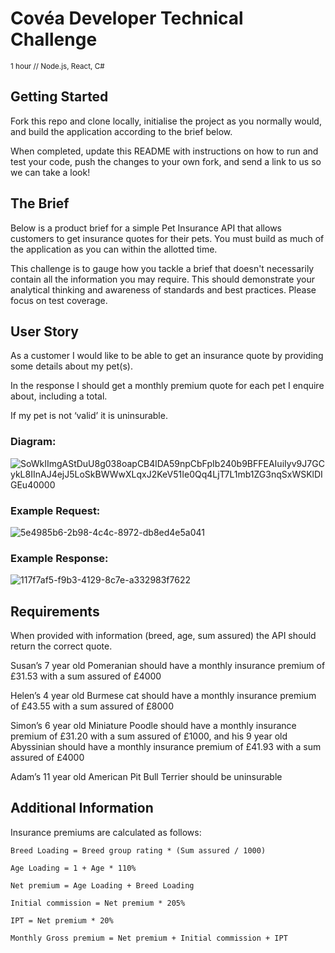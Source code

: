 # Covéa Developer Technical Challenge

<sup>
1 hour // Node.js, React, C#
</sup>

## Getting Started
Fork this repo and clone locally, initialise the project as you normally would, and build the application according to the brief below.

When completed, update this README with instructions on how to run and test your code, push the changes to your own fork, and send a link to us so we can take a look!

## The Brief
Below is a product brief for a simple Pet Insurance API that allows customers to get insurance quotes for their pets. You must build as much of the application as you can within the allotted time.

This challenge is to gauge how you tackle a brief that doesn't necessarily contain all the information you may require. This should demonstrate your analytical thinking and awareness of standards and best practices. Please focus on test coverage.

## User Story
As a customer I would like to be able to get an insurance quote by providing some details about my pet(s).

In the response I should get a monthly premium quote for each pet I enquire about, including a total.

If my pet is not ‘valid’ it is uninsurable.

### Diagram:

![SoWkIImgAStDuU8g038oapCB4lDA59npCbFpIb240b9BFFEAIuiIyv9J7GCykL8IInAJ4ejJ5LoSkBWWwXLqxJ2KeV51Ie0Qq4LjT7L1mb1ZG3nqSxWSKlDIGEu40000](https://user-images.githubusercontent.com/1726083/123607311-aa5b4680-d7f5-11eb-9c8a-f36b2e773e30.png)


### Example Request:

![5e4985b6-2b98-4c4c-8972-db8ed4e5a041](https://user-images.githubusercontent.com/1726083/123427380-747f4d80-d5bc-11eb-8737-4c025a229d87.png)


### Example Response:

![117f7af5-f9b3-4129-8c7e-a332983f7622](https://user-images.githubusercontent.com/1726083/123427395-7812d480-d5bc-11eb-935e-f488a1ac852e.png)

 

## Requirements
When provided with information (breed, age, sum assured) the API should return the correct quote.

Susan’s 7 year old Pomeranian should have a monthly insurance premium of £31.53 with a sum assured of £4000

Helen’s 4 year old Burmese cat should have a monthly insurance premium of £43.55 with a sum assured of £8000

Simon’s 6 year old Miniature Poodle should have a monthly insurance premium of £31.20 with a sum assured of £1000, and his 9 year old Abyssinian should have a monthly insurance premium of £41.93 with a sum assured of £4000

Adam’s 11 year old American Pit Bull Terrier should be uninsurable

 

## Additional Information
Insurance premiums are calculated as follows:

```
Breed Loading = Breed group rating * (Sum assured / 1000)

Age Loading = 1 + Age * 110%

Net premium = Age Loading + Breed Loading

Initial commission = Net premium * 205%

IPT = Net premium * 20%

Monthly Gross premium = Net premium + Initial commission + IPT
```
